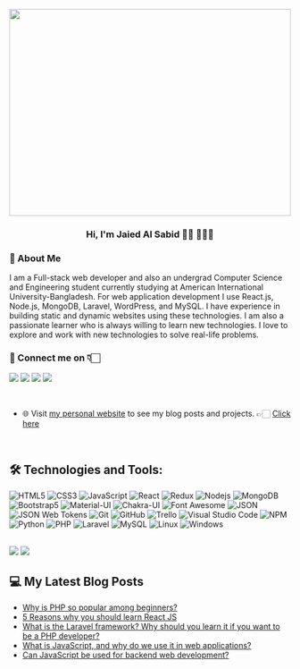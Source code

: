 <a href="https://www.jaiedsabid.com"><img width="100%" src="https://jaiedsabid.me/Code%20typing-bro.svg" height="370px"/></a>

<h3 align="center">Hi, I'm Jaied Al Sabid 👋🏻 👨🏻‍💻</h3>

### 📖 About Me

I am a Full-stack web developer and also an undergrad Computer Science and Engineering student currently studying at American International University-Bangladesh. For web application development I use React.js, Node.js, MongoDB, Laravel, WordPress, and MySQL. I have experience in building static and dynamic websites using these technologies.
I am also a passionate learner who is always willing to learn new technologies. I love to explore and work with new technologies to solve real-life problems.

### 🔗 Connect me on 👇🏻
[<img src="https://img.shields.io/badge/-Linkedin-black?style=for-the-badge&logo=linkedin&logoColor=ffffff&logoWidth=18&color=2B7BCB" />](https://www.linkedin.com/in/jaiedsabid/)
[<img src="https://img.shields.io/badge/-Twitter-black?style=for-the-badge&logo=twitter&logoColor=ffffff&logoWidth=18&color=1CA0F1" />](https://twitter.com/jaiedsabid)
[<img src="https://img.shields.io/badge/-Facebook-black?style=for-the-badge&logo=facebook&logoColor=ffffff&logoWidth=18&color=097FEA" />](https://www.facebook.com/jaied.al/) [<img src="https://img.shields.io/badge/-Stack%20Overflow-black?style=for-the-badge&logo=stackoverflow&logoColor=ffffff&logoWidth=18&color=F58025" />](https://stackoverflow.com/users/13869905/jaied)

<br/>

- 🌐 Visit [my personal website](https://jaiedsabid.com) to see my blog posts and projects. 👉🏻 [Click here](https://jaiedsabid.com)

<br/>

## 🛠 Technologies and Tools:

![HTML5](https://img.shields.io/badge/-HTML5-000000?style=flat&logo=html5&logoColor=ffffff&labelColor=E34F26)
![CSS3](https://img.shields.io/badge/-CSS3-000000?style=flat&logo=css3&logoColor=ffffff&labelColor=1572B6)
![JavaScript](https://img.shields.io/badge/-JavaScript-000000?style=flat&logo=javascript)
![React](https://img.shields.io/badge/-React-000000?style=flat&logo=react)
![Redux](https://img.shields.io/badge/-Redux-000000?style=flat&logo=redux&logoColor=764ABC&labelColor=ffffff)
![Nodejs](https://img.shields.io/badge/-Nodejs-000000?style=flat&logo=Node.js)
![MongoDB](https://img.shields.io/badge/-MongoDB-000000?style=flat&logo=mongodb&labelColor=ffffff)
![Bootstrap5](https://img.shields.io/badge/-Bootstrap-000000?style=flat&logo=bootstrap&logoColor=ffffff&labelColor=563D7C)
![Material-UI](https://img.shields.io/badge/-Material%20UI-000000?style=flat&logo=Material%20UI&logoColor=ffffff&labelColor=0081CB)
![Chakra-UI](https://img.shields.io/badge/-Chakra%20UI-000000?style=flat&logo=chakra-ui&logoColor=38C7BD&labelColor=ffffff)
![Font Awesome](https://img.shields.io/badge/-font%20awesome-000000?style=flat&logo=font-awesome&logoColor=339AF0&labelColor=ffffff)
![JSON](https://img.shields.io/badge/-JSON-000000?style=flat&logo=JSON&logoColor=000000&labelColor=ffffff)
![JSON Web Tokens](https://img.shields.io/badge/-JSON%20Web%20Tokens-000000?style=flat&logo=jsonwebtokens&logoColor=000000&labelColor=ffffff)
![Git](https://img.shields.io/badge/-Git-000000?style=flat&logo=git&logoColor=F05032&labelColor=ffffff)
![GitHub](https://img.shields.io/badge/-GitHub-000000?style=flat&logo=github&logoColor=000000&labelColor=ffffff)
![Trello](https://img.shields.io/badge/-Trello-000000?style=flat&logo=trello&logoColor=026AA7&labelColor=ffffff)
![Visual Studio Code](https://img.shields.io/badge/-VSCode-000000?style=flat&logo=visual-studio-code&labelColor=007ACC)
![NPM](https://img.shields.io/badge/-npm-000000?style=flat&logo=npm&labelColor=ffffff)
![Python](https://img.shields.io/badge/-Python-000000?style=flat&logo=python&logoColor=3772A2&labelColor=ffffff)
![PHP](https://img.shields.io/badge/-PHP-000000?style=flat&logo=php&logoColor=3772A2&labelColor=ffffff)
![Laravel](https://img.shields.io/badge/-Laravel-000000?style=flat&logo=laravel&logoColor=FF0000&labelColor=ffffff)
![MySQL](https://img.shields.io/badge/-MySQL-000000?style=flat&logo=mysql&logoColor=005D88&labelColor=ffffff)
![Linux](https://img.shields.io/badge/-Linux-000000?style=flat&logo=linux&logoColor=000000&labelColor=ffffff)
![Windows](https://img.shields.io/badge/-Windows-000000?style=flat&logo=windows&logoColor=ffffff&labelColor=0078D6)

<br/>

<img src="https://github-readme-stats.vercel.app/api?username=jaiedsabid&bg_color=30,92E3A9,DEF7E5&title_color=1D1D1D&text_color=585858&show_icons=true&icon_color=2C6A2C" />

<img src="https://github-readme-stats.vercel.app/api/top-langs/?username=anuraghazra&bg_color=30,92E3A9,DEF7E5&title_color=1D1D1D&card_width=496&text_color=585858&show_icons=true&icon_color=2C6A2C">


## 💻 My Latest Blog Posts
<!-- BLOG-POST-LIST:START -->
- [Why is PHP so popular among beginners?](https://jaiedsabid.com/why-is-php-so-popular-among-beginners/)
- [5 Reasons why you should learn React JS](https://jaiedsabid.com/why-you-should-learn-react-js/)
- [What is the Laravel framework? Why should you learn it if you want to be a PHP developer?](https://jaiedsabid.com/what-is-the-laravel-framework-why-should-you-learn-it-if-you-want-to-be-a-php-developer/)
- [What is JavaScript, and why do we use it in web applications?](https://jaiedsabid.com/what-is-javascript-and-why-do-we-use-it-in-web-applications/)
- [Can JavaScript be used for backend web development?](https://jaiedsabid.com/can-javascript-be-used-for-backend-web-development/)
<!-- BLOG-POST-LIST:END -->
